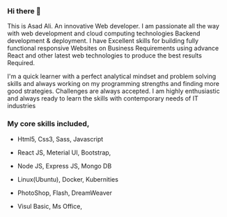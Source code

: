 ### Hi there 👋
This is Asad Ali. An innovative Web developer. I am passionate all the way with web development and cloud computing technologies Backend development & deployment. I have Excellent skills for building fully functional responsive Websites on Business Requirements using advance React and other latest web technologies to produce the best results Required.

I'm a quick learner with a perfect analytical mindset and problem solving skills and always working on my programming strengths and finding more good strategies. Challenges are always accepted. I am highly enthusiastic and always ready to learn the skills with contemporary needs of IT industries

### My core skills included,

- Html5, Css3, Sass, Javascript

- React JS, Meterial UI, Bootstrap, 

- Node JS, Express JS, Mongo DB

- Linux(Ubuntu), Docker, Kubernities

- PhotoShop, Flash, DreamWeaver

- Visul Basic, Ms Office, 

